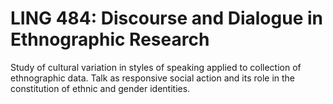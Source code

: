 # LING 484: Discourse and Dialogue in Ethnographic Research

Study of cultural variation in styles of speaking applied to collection of ethnographic data. Talk as responsive social action and its role in the constitution of ethnic and gender identities.